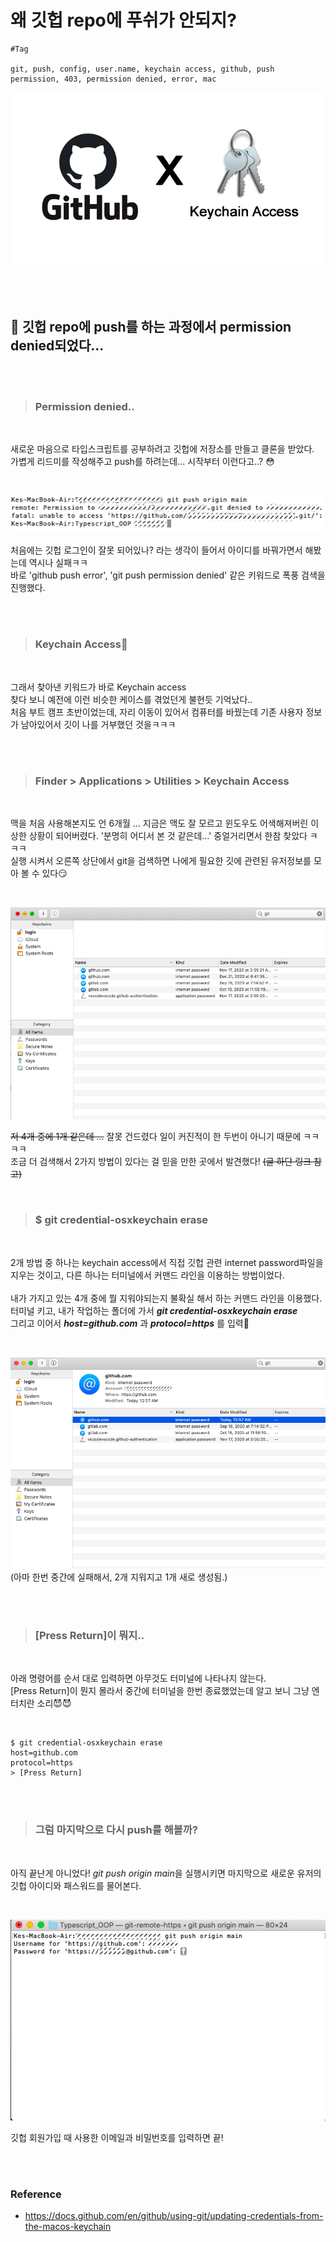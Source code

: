 # 왜 깃헙 repo에 푸쉬가 안되지?

```
#Tag

git, push, config, user.name, keychain access, github, push permission, 403, permission denied, error, mac
```

![깃헙 로고](../public/왜_깃헙_repo에_푸쉬가_안되지/cover_image3.png)

<br />

<br />

## 🎉 깃헙 repo에 push를 하는 과정에서 permission denied되었다...

<br />

<br />

> ### **Permission denied..**

<br />

새로운 마음으로 타입스크립트를 공부하려고 깃헙에 저장소를 만들고 클론을 받았다.<br />
가볍게 리드미를 작성해주고 push를 하려는데... 시작부터 이런다고..? 😳

<br />

![에러 메세지](../public/왜_깃헙_repo에_푸쉬가_안되지/error_message2.png)

처음에는 깃헙 로그인이 잘못 되어있나? 라는 생각이 들어서 아이디를 바꿔가면서 해봤는데 역시나 실패ㅋㅋ<br />
바로 'github push error', 'git push permission denied' 같은 키워드로 폭풍 검색을 진행했다.

<br />

<br />

> ### **Keychain Access💆**

<br />

그래서 찾아낸 키워드가 바로 Keychain access<br />
찾다 보니 예전에 이런 비슷한 케이스를 겪었던게 불현듯 기억났다..<br /> 처음 부트 캠프 초반이었는데, 자리 이동이 있어서 컴퓨터를 바꿨는데 기존 사용자 정보가 남아있어서 깃이 나를 거부했던 것을ㅋㅋㅋ

<br />

<br />

> ### **Finder > Applications > Utilities > Keychain Access**

<br />

맥을 처음 사용해본지도 언 6개월 ... 지금은 맥도 잘 모르고 윈도우도 어색해져버린 이상한 상황이 되어버렸다. '분명히 어디서 본 것 같은데...' 중얼거리면서 한참 찾았다 ㅋㅋㅋ<br />
실행 시켜서 오른쪽 상단에서 git을 검색하면 나에게 필요한 깃에 관련된 유저정보를 모아 볼 수 있다😏

<br />

![keychain access](../public/왜_깃헙_repo에_푸쉬가_안되지/before_delete.png)

~~저 4개 중에 1개 같은데 ...~~ 잘못 건드렸다 일이 커진적이 한 두번이 아니기 때문에 ㅋㅋㅋㅋ<br />
조금 더 검색해서 2가지 방법이 있다는 걸 믿을 만한 곳에서 발견했다! ~~(글 하단 링크 참고)~~

<br />

> ### **$ git credential-osxkeychain erase**

<br />

2개 방법 중 하나는 keychain access에서 직접 깃헙 관련 internet password파일을 지우는 것이고, 다른 하나는 터미널에서 커맨드 라인을 이용하는 방법이었다.<br />
<br />
내가 가지고 있는 4개 중에 뭘 지워야되는지 불확실 해서 하는 커맨드 라인을 이용했다.
터미널 키고, 내가 작업하는 폴더에 가서 **_git credential-osxkeychain erase_**<br />
그리고 이어서 **_host=github<span>.</span>com_** 과 **_protocol=https_** 를 입력🔑

<br />

![keychain access](../public/왜_깃헙_repo에_푸쉬가_안되지/after_delete.png)
(아마 한번 중간에 실패해서, 2개 지워지고 1개 새로 생성됨.)

<br />

<br />

> ### **[Press Return]이 뭐지..**

<br />

아래 명령어를 순서 대로 입력하면 아무것도 터미널에 나타나지 않는다. <br />
[Press Return]이 뭔지 몰라서 중간에 터미널을 한번 종료했었는데 알고 보니 그냥 엔터치란 소리😈😈

<br />

```
$ git credential-osxkeychain erase
host=github.com
protocol=https
> [Press Return]
```

<br />

<br />

> ### **그럼 마지막으로 다시 push를 해볼까?**

<br />

아직 끝난게 아니었다! *git push origin main*을 실행시키면 마지막으로 새로운 유저의 깃헙 아이디와 패스워드를 물어본다.

<br />

![keychain access](../public/왜_깃헙_repo에_푸쉬가_안되지/change_id.png)

깃헙 회원가입 때 사용한 이메일과 비밀번호를 입력하면 끝!

<br />

<br />

### **Reference**

- https://docs.github.com/en/github/using-git/updating-credentials-from-the-macos-keychain
